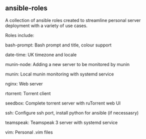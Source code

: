 ## ansible-roles
A collection of ansible roles created to streamline personal server deployment with a variety of use cases. 

Roles include:

bash-prompt: Bash prompt and title, colour support

date-time: UK timezone and locale

munin-node: Adding a new server to be monitored by munin

munin: Local munin monitoring with systemd service

nginx: Web server

rtorrent: Torrent client

seedbox: Complete torrent server with ruTorrent web UI 

ssh: Configure ssh port, install python for ansible (if necessasry)

teamspeak: Teamspeak 3 server with systemd service

vim: Personal .vim files 
